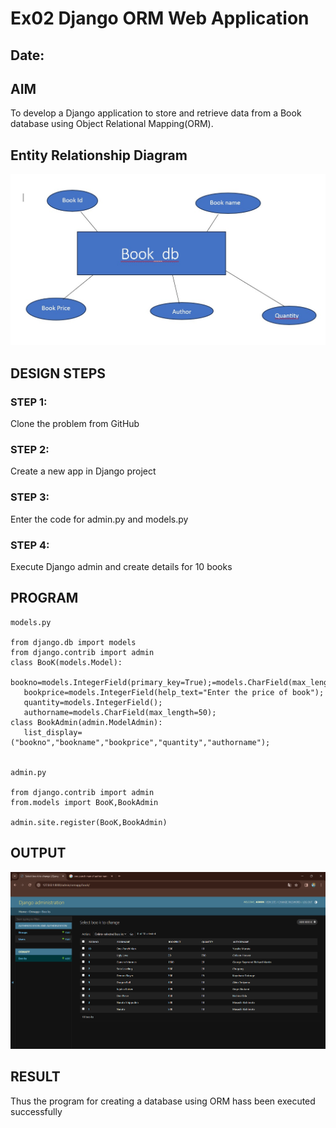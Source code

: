 # Ex02 Django ORM Web Application
## Date: 

## AIM
To develop a Django application to store and retrieve data from a Book database using Object Relational Mapping(ORM).

## Entity Relationship Diagram

![Alt text](<WhatsApp Image 2024-02-29 at 08.46.55_80727506.jpg>)

## DESIGN STEPS

### STEP 1:
Clone the problem from GitHub

### STEP 2:
Create a new app in Django project

### STEP 3:
Enter the code for admin.py and models.py

### STEP 4:
Execute Django admin and create details for 10 books

## PROGRAM
```
models.py

from django.db import models
from django.contrib import admin
class BooK(models.Model):
   bookno=models.IntegerField(primary_key=True);=models.CharField(max_length=20);
   bookprice=models.IntegerField(help_text="Enter the price of book");
   quantity=models.IntegerField();
   authorname=models.CharField(max_length=50);
class BookAdmin(admin.ModelAdmin):
   list_display=("bookno","bookname","bookprice","quantity","authorname");


admin.py

from django.contrib import admin
from.models import BooK,BookAdmin

admin.site.register(BooK,BookAdmin) 

```


## OUTPUT

![Alt text](<Screenshot 2024-02-29 084455.png>)


## RESULT
Thus the program for creating a database using ORM hass been executed successfully
